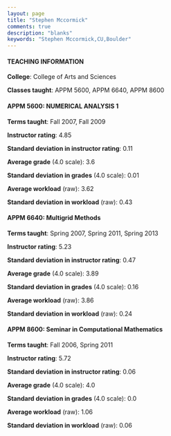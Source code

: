 ```yaml
---
layout: page
title: "Stephen Mccormick" 
comments: true
description: "blanks"
keywords: "Stephen Mccormick,CU,Boulder"
---
```

<head>
<script src="https://ajax.googleapis.com/ajax/libs/jquery/2.1.3/jquery.min.js"></script>
<script src="https://dl.dropboxusercontent.com/s/pc42nxpaw1ea4o9/highcharts.js?dl=0"></script>
<!-- <script src="../assets/js/highcharts.js"></script> -->
<style type="text/css">@font-face {
	font-family: "Bebas Neue";
	src: url(https://www.filehosting.org/file/details/544349/BebasNeue Regular.otf) format("opentype");
	}
	h1.Bebas { 
		font-family: "Bebas Neue", Verdana, Tahoma;
	}
</style>
</head>
	   
#### TEACHING INFORMATION

**College**: College of Arts and Sciences

**Classes taught**: APPM 5600, APPM 6640, APPM 8600

#### APPM 5600: NUMERICAL ANALYSIS 1

**Terms taught**: Fall 2007, Fall 2009

**Instructor rating**: 4.85

**Standard deviation in instructor rating**: 0.11

**Average grade** (4.0 scale): 3.6

**Standard deviation in grades** (4.0 scale): 0.01

**Average workload** (raw): 3.62

**Standard deviation in workload** (raw): 0.43

#### APPM 6640: Multigrid Methods

**Terms taught**: Spring 2007, Spring 2011, Spring 2013

**Instructor rating**: 5.23

**Standard deviation in instructor rating**: 0.47

**Average grade** (4.0 scale): 3.89

**Standard deviation in grades** (4.0 scale): 0.16

**Average workload** (raw): 3.86

**Standard deviation in workload** (raw): 0.24

#### APPM 8600: Seminar in Computational Mathematics

**Terms taught**: Fall 2006, Spring 2011

**Instructor rating**: 5.72

**Standard deviation in instructor rating**: 0.06

**Average grade** (4.0 scale): 4.0

**Standard deviation in grades** (4.0 scale): 0.0

**Average workload** (raw): 1.06

**Standard deviation in workload** (raw): 0.06


